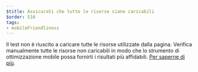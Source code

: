 ```yaml
---
$title: Assicurati che tutte le risorse siano caricabili
$order: 510
tags:
- mobileFriendliness
---
```


Il test non è riuscito a caricare tutte le risorse utilizzate dalla pagina. Verifica manualmente tutte le risorse non caricabili in modo che lo strumento di ottimizzazione mobile possa fornirti i risultati più affidabili. [Per saperne di più](https://support.google.com/webmasters/answer/6352293#blocked-resources?hl=it).
